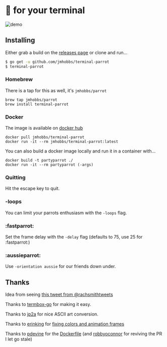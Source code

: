# :parrot: for your terminal

![demo](http://dropit.velvetcache.org.s3.amazonaws.com/jmhobbs/NzczFOYq4g/termbox-parrot-color.gif)

## Installing

Either grab a build on the [releases page](https://github.com/jmhobbs/terminal-parrot/releases) or clone and run...

```bash
$ go get -u github.com/jmhobbs/terminal-parrot
$ terminal-parrot
```
    
### Homebrew

There is a tap for this as well, it's `jmhobbs/parrot`

    brew tap jmhobbs/parrot
    brew install terminal-parrot

### Docker

The image is available on [docker hub](https://hub.docker.com/r/jmhobbs/terminal-parrot/)

    docker pull jmhobbs/terminal-parrot
    docker run -it --rm jmhobbs/terminal-parrot:latest

You can also build a docker image locally and run it in a container with...

    docker build -t partyparrot ./
    docker run -it --rm partyparrot (-args)

### Quitting

Hit the escape key to quit.

### -loops

You can limit your parrots enthusiasm with the `-loops` flag.

### :fastparrot:

Set the frame delay with the `-delay` flag (defaults to 75, use 25 for :fastparrot:)

### :aussieparrot:

Use `-orientation aussie` for our friends down under.

## Thanks

Idea from seeing [this tweet from @rachsmithtweets](https://twitter.com/rachsmithtweets/status/742785722290212868)

Thanks to [termbox-go](https://github.com/nsf/termbox-go) for making it easy.

Thanks to [jp2a](https://csl.name/jp2a/) for nice ASCII art conversion.

Thanks to [erinking](https://github.com/erinking) for [fixing colors and animation frames](https://github.com/jmhobbs/terminal-parrot/pull/15)

Thanks to [pdevine](https://github.com/pdevine) for the [Dockerfile](https://github.com/jmhobbs/terminal-parrot/pull/12) (and [robbyoconnor](https://github.com/robbyoconnor) for reviving the PR I let go stale)
